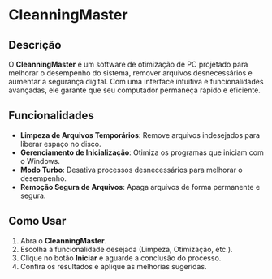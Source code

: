 # CleanningMaster

## Descrição

O **CleanningMaster** é um software de otimização de PC projetado para melhorar o desempenho do sistema, remover arquivos desnecessários e aumentar a segurança digital. Com uma interface intuitiva e funcionalidades avançadas, ele garante que seu computador permaneça rápido e eficiente.

## Funcionalidades

- **Limpeza de Arquivos Temporários**: Remove arquivos indesejados para liberar espaço no disco.
- **Gerenciamento de Inicialização**: Otimiza os programas que iniciam com o Windows.
- **Modo Turbo**: Desativa processos desnecessários para melhorar o desempenho.
- **Remoção Segura de Arquivos**: Apaga arquivos de forma permanente e segura.

## Como Usar

1. Abra o **CleanningMaster**.
2. Escolha a funcionalidade desejada (Limpeza, Otimização, etc.).
3. Clique no botão **Iniciar** e aguarde a conclusão do processo.
4. Confira os resultados e aplique as melhorias sugeridas.



